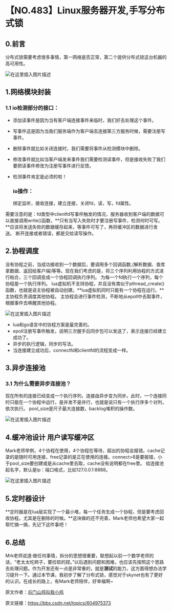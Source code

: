 # 【NO.483】Linux服务器开发,手写分布式锁

## 0.前言

分布式锁需要考虑很多事情，第一网络是否正常，第二个提供分布式锁这台机器的高可用性。



![在这里插入图片描述](https://img-blog.csdnimg.cn/066dce11917f4a9b8aaacbef6690cedf.png?x-oss-process=image/watermark,type_d3F5LXplbmhlaQ,shadow_50,text_Q1NETiBA5bGv6Zeo5bGx6bih5Y-r5oiR5bCP6bih,size_20,color_FFFFFF,t_70,g_se,x_16#pic_center)



## 1.网络模块封装

### 1.1 io检测部分的接口：

- 添加读事件是因为当有客户端连接事件来临时，我们好去处理这个事件。

- 写事件这是因为当我们服务端作为客户端去连接第三方服务时候，需要注册写事件。

- 删除事件就比如关闭连接时，我们需要将事件从检测模块中删除。

- 修改事件就比如当客户端发来事件我们需要检测读事件，但是接收失败了我们要把读事件修改为注册写事件进行反馈。

- 检测事件肯定是必须的啦！

  ### io操作：

  绑定监听，接收连接，建立连接，关闭fd，读，写，fd属性。



需要注意的是：fd类型中clientfd写事件触发的情况，服务器收到客户端的数据可以直接调用write()函数，**只有当写入失败时才要注册写事件，检测何时可写。**应该将发送失败的数据缓存起来，等事件可写了，再将缓冲区的数据进行发送。
断开连接或者错误，都是交给读写操作。

## 2.协程调度

没有协程之前，当成功接收到一个数据后，要调用多个回调函数,(解析数据、查库拿数据、返回给客户端)等等。现在我们考虑的是，将三个序列利用协程的方式进行粘合，三个回调变成一个协程回调执行序列。
为每一个fd执行一个序列，每个协程是一个执行序列。
lua虚拟机不支持协程，并且没有类似于pthread_create()函数，也就是说主协程被自动创建。**lua虚拟机同时只能有一个协程在运行。**主协程负责调度其他协程。
主协程会进行事件检测，不断地从epoll中去取事件，根据事件去唤醒其他协程。

![在这里插入图片描述](https://img-blog.csdnimg.cn/76fef6d536174cd590cc6ca23038ee1a.png?x-oss-process=image/watermark,type_d3F5LXplbmhlaQ,shadow_50,text_Q1NETiBA5bGv6Zeo5bGx6bih5Y-r5oiR5bCP6bih,size_20,color_FFFFFF,t_70,g_se,x_16#pic_center)



- lua和go语言中的协程方案是最完善的。
- epoll注册写事件触发，说明三次握手后同步包可以发送了，表示连接已经建立成功了。
- 异步的执行逻辑，同步的写法。
- 当连接建立成功后，connectfd和clientfd的流程变成一样。

## 3.异步连接池

### 3.1 为什么需要异步连接池？

现在所有的连接已经变成一个执行序列，连接由异步变为同步。此时，一个连接同时只能在一个协程中运行，是并发不是并行，也就是说只有一个执行序多个对列，依次执行。
pool_size是尺子最大连接数，backlog堆积的操作数。

![在这里插入图片描述](https://img-blog.csdnimg.cn/05edc8699a0847829c504fe0bdfe566b.png?x-oss-process=image/watermark,type_d3F5LXplbmhlaQ,shadow_50,text_Q1NETiBA5bGv6Zeo5bGx6bih5Y-r5oiR5bCP6bih,size_20,color_FFFFFF,t_70,g_se,x_16#pic_center)



## 4.缓冲池设计 用户读写缓冲区

Mark老师举例，4个协程在使用，4个协程在等待，超出的协程会报错。cache记录的是随时可用连接，free记录的是正在使用的连接。connect>8是要报错，小于pool_size要创建或是从cache里去取，cache没有说明都在free里。
给连接池起名字，默认是ip：端口格式，比如127.0.0.1:8888。

![在这里插入图片描述](https://img-blog.csdnimg.cn/d72c6b45546748718c40a650321c00e7.png?x-oss-process=image/watermark,type_d3F5LXplbmhlaQ,shadow_50,text_Q1NETiBA5bGv6Zeo5bGx6bih5Y-r5oiR5bCP6bih,size_20,color_FFFFFF,t_70,g_se,x_16#pic_center)



## 5.定时器设计

**定时器是在lua层实现了一个最小堆，每一个任务生成一个协程，但是要考虑回收协程，尤其是在删除的时候。**这块做的还不完善，Mark老师也希望大家一起帮忙搞一搞，先记下这件事吧！

## 6.总结

Mrk老师说道:做任何事情，拆分的思想很重要，联想起以前一个数学老师的话，“老太太吃柿子，要捡软的捏。”以后遇到问题和困难，也应该先按照这个思路去处理问题。作为开发还有一点是非常重的，就是**测试**的能力，这方面得想办法学习提升一下。通过本节课，我初步了解了分布式锁，感觉对于skynet也有了更好的认识。在成长的路上，有Mark老师陪伴，好幸福啊~

原文作者：[屯门山鸡叫我小鸡](https://blog.csdn.net/sinat_28294665)

原文链接：https://bbs.csdn.net/topics/604975373